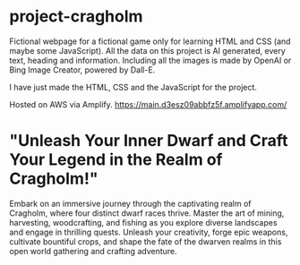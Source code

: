 # project-cragholm

Fictional webpage for a fictional game only for learning HTML and CSS (and maybe some JavaScript).
All the data on this project is AI generated, every text, heading and information.
Including all the images is made by OpenAI or Bing Image Creator, powered by Dall-E.

I have just made the HTML, CSS and the JavaScript for the project.

Hosted on AWS via Amplify.
https://main.d3esz09abbfz5f.amplifyapp.com/

# "Unleash Your Inner Dwarf and Craft Your Legend in the Realm of Cragholm!"

Embark on an immersive journey through the captivating realm of Cragholm, where four distinct dwarf races thrive. Master
the art of mining, harvesting, woodcrafting, and fishing as you explore diverse landscapes and engage in thrilling
quests. Unleash your creativity, forge epic weapons, cultivate bountiful crops, and shape the fate of the dwarven realms
in this open world gathering and crafting adventure.
